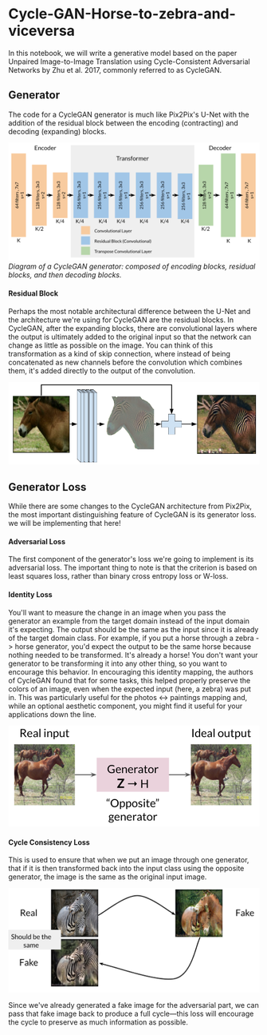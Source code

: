 # Cycle-GAN-Horse-to-zebra-and-viceversa

In this notebook, we will write a generative model based on the paper Unpaired Image-to-Image Translation using Cycle-Consistent Adversarial Networks by Zhu et al. 2017, commonly referred to as CycleGAN.

## Generator
The code for a CycleGAN generator is much like Pix2Pix's U-Net with the addition of the residual block between the encoding (contracting) and decoding (expanding) blocks.



![Diagram of a CycleGAN generator: composed of encoding blocks, residual blocks, then decoding blocks](./images/CycleGAN_Generator.png)
*Diagram of a CycleGAN generator: composed of encoding blocks, residual blocks, and then decoding blocks.*


#### Residual Block
Perhaps the most notable architectural difference between the U-Net and the architecture we're using for CycleGAN are the residual blocks. In CycleGAN, after the expanding blocks, there are convolutional layers where the output is ultimately added to the original input so that the network can change as little as possible on the image. You can think of this transformation as a kind of skip connection, where instead of being concatenated as new channels before the convolution which combines them, it's added directly to the output of the convolution.


![Residual block explanation: shows horse going through convolutions leading to stripes, added to the original horse image to get a zebra](./images/residual_block.png)


## Generator Loss
While there are some changes to the CycleGAN architecture from Pix2Pix, the most important distinguishing feature of CycleGAN is its generator loss. we will be implementing that here!

#### Adversarial Loss
The first component of the generator's loss we're going to implement is its adversarial loss. The important thing to note is that the criterion is based on least squares loss, rather than binary cross entropy loss or W-loss.

#### Identity Loss
You'll want to measure the change in an image when you pass the generator an example from the target domain instead of the input domain it's expecting. The output should be the same as the input since it is already of the target domain class. For example, if you put a horse through a zebra -> horse generator, you'd expect the output to be the same horse because nothing needed to be transformed. It's already a horse! You don't want your generator to be transforming it into any other thing, so you want to encourage this behavior. In encouraging this identity mapping, the authors of CycleGAN found that for some tasks, this helped properly preserve the colors of an image, even when the expected input (here, a zebra) was put in. This was particularly useful for the photos <-> paintings mapping and, while an optional aesthetic component, you might find it useful for your applications down the line.


![Diagram showing a real horse image going through a zebra -> horse generator and the ideal output being the same input image](./images/Identity_Loss.png)

#### Cycle Consistency Loss
This is used to ensure that when we put an image through one generator, that if it is then transformed back into the input class using the opposite generator, the image is the same as the original input image.


![Diagram showing a real zebra image being transformed into a horse and then back into a zebra. The output zebra should be the same as the input zebra.](./images/Cycle_Consistency_Loss.png)



Since we've already generated a fake image for the adversarial part, we can pass that fake image back to produce a full cycle—this loss will encourage the cycle to preserve as much information as possible.
